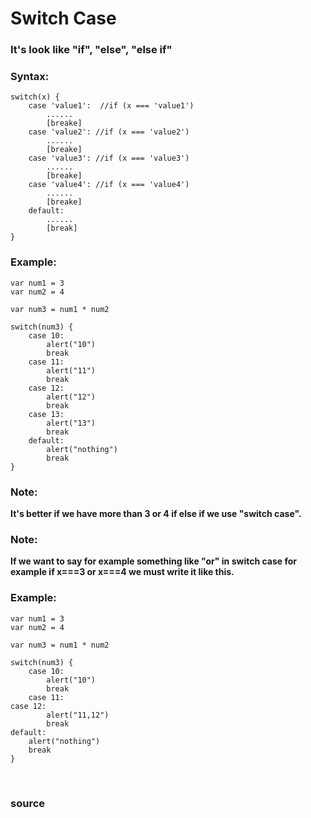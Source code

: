 # Switch Case
### It's look like "if", "else", "else if"

### Syntax:
```
switch(x) {
    case 'value1':	//if (x === 'value1')
        ......
        [breake]
    case 'value2': //if (x === 'value2')
        ......
        [breake]
    case 'value3': //if (x === 'value3')
        ......
        [breake]
    case 'value4': //if (x === 'value4')
        ......
        [breake]
    default:
        ......
        [break]
}
```

### Example:
```
var num1 = 3
var num2 = 4

var num3 = num1 * num2

switch(num3) {
    case 10:
        alert("10")
        break
    case 11:
        alert("11")
        break
    case 12:
        alert("12")
        break
    case 13:
        alert("13")
        break
    default:
        alert("nothing")
        break
}
```

### Note: 
**It's better if we have more than 3 or 4 if else if we use "switch case".**

### Note: 
**If we want to say for example something like "or" in switch case for example if x===3 or x===4 we must write it like this.**

### Example:
```
var num1 = 3
var num2 = 4

var num3 = num1 * num2

switch(num3) {
    case 10:
        alert("10")
        break
    case 11:
case 12:
        alert("11,12")
        break
default:
    alert("nothing")
    break
}
```

<br>

### <a href="https://javascript.info/switch" style="text-decoration: none;"> source </a>
